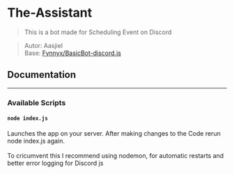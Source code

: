 # The-Assistant

> This is a bot made for Scheduling Event on Discord

> Autor: Aasjiel <br>
> Base: [Fynnyx/BasicBot-discord.js](https://github.com/Fynnyx/BasicBot-discord.js)

## Documentation

---

### Available Scripts
#### `node index.js`
Launches the app on your server. After making changes to the Code rerun node index.js again. <br> <br> To cricumvent this I recommend using nodemon, for automatic restarts and better error logging for Discord js


